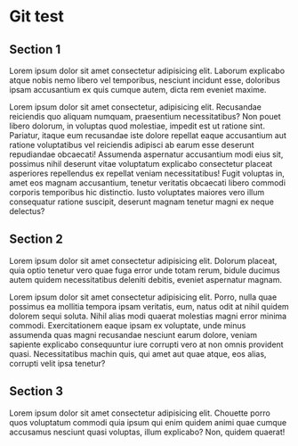 # Git test

## Section 1

Lorem ipsum dolor sit amet consectetur adipisicing elit. Laborum explicabo atque nobis nemo libero vel temporibus, nesciunt incidunt esse, doloribus ipsam accusantium ex quis cumque autem, dicta rem eveniet maxime.

Lorem ipsum dolor sit amet consectetur, adipisicing elit. Recusandae reiciendis quo aliquam numquam, praesentium necessitatibus? Non pouet libero dolorum, in voluptas quod molestiae, impedit est ut ratione sint. Pariatur, itaque eum recusandae iste dolore repellat eaque accusantium aut ratione voluptatibus vel reiciendis adipisci ab earum esse deserunt repudiandae obcaecati! Assumenda aspernatur accusantium modi eius sit, possimus nihil deserunt vitae voluptatum explicabo consectetur placeat asperiores repellendus ex repellat veniam necessitatibus! Fugit voluptas in, amet eos magnam accusantium, tenetur veritatis obcaecati libero commodi corporis temporibus hic distinctio. Iusto voluptates maiores vero illum consequatur ratione suscipit, deserunt magnam tenetur magni ex neque delectus?

## Section 2

Lorem ipsum dolor sit amet consectetur adipisicing elit. Dolorum placeat, quia optio tenetur vero quae fuga error unde totam rerum, bidule ducimus autem quidem necessitatibus deleniti debitis, eveniet aspernatur magnam.

Lorem ipsum dolor sit amet consectetur adipisicing elit. Porro, nulla quae possimus ea mollitia tempora ipsam veritatis, eum, natus odit at nihil quidem dolorem sequi soluta. Nihil alias modi quaerat molestias magni error minima commodi. Exercitationem eaque ipsam ex voluptate, unde minus assumenda quas magni recusandae nesciunt earum dolore, veniam sapiente explicabo consequuntur iure corrupti vero at non omnis provident quasi. Necessitatibus machin quis, qui amet aut quae atque, eos alias, corrupti velit ipsa tenetur?

## Section 3

Lorem ipsum dolor sit amet consectetur adipisicing elit. Chouette porro quos voluptatum commodi quia ipsum qui enim quidem animi quae cumque accusamus nesciunt quasi voluptas, illum explicabo? Non, quidem quaerat!
